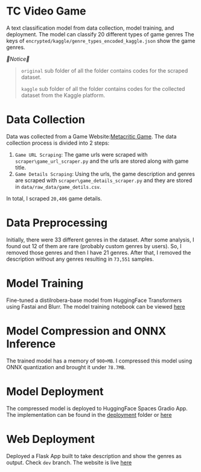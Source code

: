 # TC Video Game
A text classification model from data collection, model training, and deployment.
The model can classify 20 different types of game genres
The keys of `encrypted/kaggle/genre_types_encoded_kaggle.json` show the game genres.

*🔴Notice🔴*
>  `original` sub folder of all the folder contains codes for the scraped dataset.
> 
> `kaggle` sub folder of all the folder contains codes for the collected dataset from the Kaggle platform.

# Data Collection
Data was collected from a Game Website:[Metacritic Game](https://www.metacritic.com/browse/games/score/metascore/all/all).
The data collection process is divided into 2 steps:
1. `Game URL Scraping`: The game urls were scraped with `scraper\game_url_scraper.py` and the urls are stored along with game title.
2. `Game Details Scraping`: Using the urls, the game description and genres are scraped with `scraper\game_details_scraper.py`
   and they are stored in `data/raw_data/game_detils.csv`.

In total, I scraped `20,406` game details.

# Data Preprocessing
Initially, there were 33 different genres in the dataset. 
After some analysis, I found out 12 of them are rare (probably custom genres by users). 
So, I removed those genres and then I have 21 genres. 
After that, I removed the description without any genres resulting in `73,551` samples.

# Model Training
Fine-tuned a distilrobera-base model from HuggingFace Transformers using Fastai and Blurr. 
The model training notebook can be viewed [here](notebooks)

# Model Compression and ONNX Inference
The trained model has a memory of `900+MB`.
I compressed this model using ONNX quantization and brought it under `78.7MB`.

# Model Deployment
The compressed model is deployed to HuggingFace Spaces Gradio App. The implementation can be found in 
the [deployment](development) folder or [here](https://huggingface.co/spaces/myte/tc-video-game/tree/main)

# Web Deployment
Deployed a Flask App built to take description and show the genres as output. 
Check `dev` branch. 
The website is live [here](https://tc-video-game.onrender.com/)
